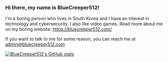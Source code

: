### Hi there, my name is BlueCreeper512!
I'm a boring person who lives in South Korea and I have an interest in technology and cybersecurity. I also like video games. Read more about me on my boring website: https://bluecreeper512.com/

If you want to talk to me for some reason, you can reach me at admin@bluecreeper512.com

[![BlueCreeper512's GitHub stats](https://github-readme-stats.vercel.app/api?username=BlueCreeper512&show_icons=true&theme=dark)](https://github.com/anuraghazra/github-readme-stats)

<!--
**BlueCreeper512/bluecreeper512** is a ✨ _special_ ✨ repository because its `README.md` (this file) appears on your GitHub profile.

Here are some ideas to get you started:

- 🔭 I’m currently working on ...
- 🌱 I’m currently learning ...
- 👯 I’m looking to collaborate on ...
- 🤔 I’m looking for help with ...
- 💬 Ask me about ...
- 📫 How to reach me: ...
- 😄 Pronouns: ...
- ⚡ Fun fact: ...
-->
